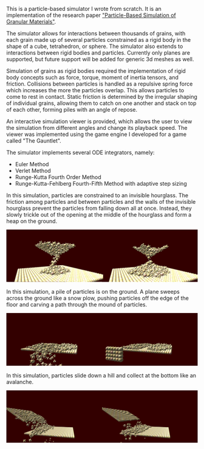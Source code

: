 This is a particle-based simulator I wrote from scratch. It is an implementation
of the research paper ["Particle-Based Simulation of Granular Materials"](http://wnbell.com/media/2005-07-SCA-Granular/BeYiMu2005.pdf).

The simulator allows for interactions between thousands of grains, with each grain
made up of several particles constrained as a rigid body in the shape of a cube,
tetrahedron, or sphere. The simulator also extends to interactions between rigid
bodies and particles. Currently only planes are supported, but future support will
be added for generic 3d meshes as well.

Simulation of grains as rigid bodies required the implementation of rigid body
concepts such as force, torque, moment of inertia tensors, and friction. Collisions
between particles is handled as a repulsive spring force which increases the more
the particles overlap. This allows particles to come to rest in contact. Static
friction is determined by the irregular shaping of individual grains, allowing them
to catch on one another and stack on top of each other, forming piles with an angle
of repose.

An interactive simulation viewer is provided, which allows the user to view the
simulation from different angles and change its playback speed. The viewer was 
implemented using the game engine I developed for a game called "The Gauntlet".

The simulator implements several ODE integrators, namely:
- Euler Method
- Verlet Method
- Runge-Kutta Fourth Order Method
- Runge-Kutta-Fehlberg Fourth-Fifth Method with adaptive step sizing

In this simulation, particles are constrained to an invisible hourglass. The friction
among particles and between particles and the walls of the invisible hourglass
prevent the particles from falling down all at once. Instead, they slowly trickle
out of the opening at the middle of the hourglass and form a heap on the ground.

![Hourglass](GranularSimulator/images/hourglass.png "Hourglass")

In this simulation, a pile of particles is on the ground. A plane sweeps across
the ground like a snow plow, pushing particles off the edge of the floor and 
carving a path through the mound of particles.

![Plow](GranularSimulator/images/plow.png "Plow")

In this simulation, particles slide down a hill and collect at the bottom
like an avalanche.

![Avalanche](GranularSimulator/images/avalanche.png "Avalanche")